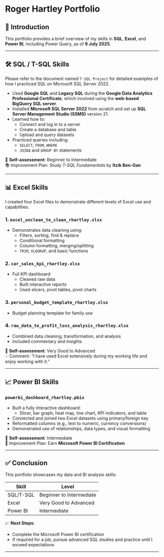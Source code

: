 # Roger Hartley Portfolio

## 📌 Introduction
This portfolio provides a brief overview of my skills in **SQL**, **Excel**, and **Power BI**, including Power Query, as of **9 July 2025**.

---

## 🛠️ SQL / T-SQL Skills
Please refer to the document named `T-SQL Project` for detailed examples of how I practiced SQL on Microsoft SQL Server 2022.

- Used **Google SQL** and **Legacy SQL** during the **Google Data Analytics Professional Certificate**, which involved using the **web-based BigQuery SQL server**.
- Installed **Microsoft SQL Server 2022** from scratch and set up **SQL Server Management Studio (SSMS)** version 21.
- Learned how to:
  - Connect and log in to a server
  - Create a database and table
  - Upload and query datasets
- Practiced queries including:
  - `SELECT`, `FROM`, `WHERE`
  - `JOIN`s and `GROUP BY` statements

📘 **Self-assessment**: Beginner to Intermediate  
📚 Improvement Plan: Study *T-SQL Fundamentals* by **Itzik Ben-Gan**

---

## 📊 Excel Skills
I created four Excel files to demonstrate different levels of Excel use and capabilities.

### 1. `excel_unclean_to_clean_rhartley.xlsx`
- Demonstrates data cleaning using:
  - Filters, sorting, find & replace
  - Conditional formatting
  - Column formatting, merging/splitting
  - `TRIM`, `VLOOKUP`, and basic functions

### 2. `car_sales_kpi_rhartley.xlsx`
- Full KPI dashboard:
  - Cleaned raw data
  - Built interactive reports
  - Used slicers, pivot tables, pivot charts

### 3. `personal_budget_template_rhartley.xlsx`
- Budget planning template for family use

### 4. `raw_data_to_profit_loss_analysis_rhartley.xlsx`
- Combined data cleaning, transformation, and analysis
- Included commentary and insights

📘 **Self-assessment**: Very Good to Advanced  
💡 Comment: “I have used Excel extensively during my working life and enjoy working with it.”

---

## 📈 Power BI Skills
### `powerbi_dashboard_rhartley.pbix`
- Built a fully interactive dashboard:
  - Slicer, bar graph, heat map, line chart, KPI indicators, and table
- Connected and joined two Excel datasets using primary/foreign key
- Reformatted columns (e.g., text to numeric, currency conversions)
- Demonstrated use of relationships, data types, and visual formatting

📘 **Self-assessment**: Intermediate  
🎯 Improvement Plan: Earn **Microsoft Power BI Certification**

---

## ✅ Conclusion
This portfolio showcases my data and BI analysis skills:

| Skill       | Level                     |
|-------------|----------------------------|
| SQL/T-SQL   | Beginner to Intermediate   |
| Excel       | Very Good to Advanced      |
| Power BI    | Intermediate               |

📈 **Next Steps**:
- Complete the Microsoft Power BI certification
- If required for a job, pursue advanced SQL studies and practice until I exceed expectations

---
